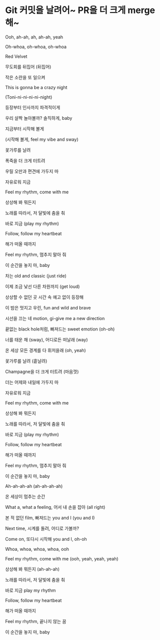 # Git 커밋을 날려어~ PR을 더 크게 merge해~

Ooh, ah-ah, ah, ah-ah, yeah

Oh-whoa, oh-whoa, oh-whoa

Red Velvet

무도회를 뒤집어 (뒤집어)

작은 소란을 또 일으켜

This is gonna be a crazy night

(Toni-ni-ni-ni-ni-night)

등장부터 인사까지 파격적이게

우리 살짝 놀아볼까? 솔직하게, baby

지금부터 시작해 볼게

(시작해 볼게, feel my vibe and sway)

꽃가루를 날려

폭죽을 더 크게 터트려

우릴 오만과 편견에 가두지 마

자유로워 지금

Feel my rhythm, come with me

상상해 봐 뭐든지

노래를 따라서, 저 달빛에 춤을 춰

바로 지금 (play my rhythm)

Follow, follow my heartbeat


해가 떠올 때까지

Feel my rhythm, 멈추지 말아 줘

이 순간을 놓지 마, baby

차는 old and classic (just ride)

이제 조금 낯선 다른 차원까지 (get loud)

상상할 수 없던 곳 시간 속 예고 없이 등장해

이 밤은 멋지고 우린, fun and wild and brave

시선을 끄는 네 motion, gi-give me a new direction

끝없는 black hole처럼, 빠져드는 sweet emotion (oh-oh)

너를 태운 채 (sway), 어디로든 떠날래 (way)

온 세상 모든 경계를 다 휘저을래 (oh, yeah)

꽃가루를 날려 (흩날려)

Champagne을 더 크게 터트려 (마음껏)

더는 어제와 내일에 가두지 마

자유로워 지금

Feel my rhythm, come with me

상상해 봐 뭐든지

노래를 따라서, 저 달빛에 춤을 춰

바로 지금 (play my rhythm)

Follow, follow my heartbeat

해가 떠올 때까지

Feel my rhythm, 멈추지 말아 줘

이 순간을 놓지 마, baby

Ah-ah-ah-ah (ah-ah-ah-ah)

온 세상이 멈추는 순간

What a, what a feeling, 어서 내 손을 잡아 (all right)

본 적 없던 film, 빠져드는 you and I (you and I)

Next time, 시계를 돌려, 어디로 가볼까?

Come on, 또다시 시작해 you and I, oh-oh

Whoa, whoa, whoa, whoa, ooh

Feel my rhythm, come with me (ooh, yeah, yeah, yeah)

상상해 봐 뭐든지 (ah-ah-ah)

노래를 따라서, 저 달빛에 춤을 춰

바로 지금 play my rhythm

Follow, follow my heartbeat

해가 떠올 때까지

Feel my rhythm, 끝나지 않는 꿈

이 순간을 놓지 마, baby


<!--
## Hi there 👋


**Here are some ideas to get you started:**

🙋‍♀️ A short introduction - what is your organization all about?
🌈 Contribution guidelines - how can the community get involved?
👩‍💻 Useful resources - where can the community find your docs? Is there anything else the community should know?
🍿 Fun facts - what does your team eat for breakfast?
🧙 Remember, you can do mighty things with the power of [Markdown](https://docs.github.com/github/writing-on-github/getting-started-with-writing-and-formatting-on-github/basic-writing-and-formatting-syntax)
-->
